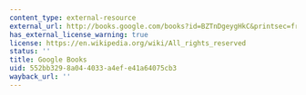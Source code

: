 ```yaml
---
content_type: external-resource
external_url: http://books.google.com/books?id=BZTnDgeygHkC&printsec=frontcover
has_external_license_warning: true
license: https://en.wikipedia.org/wiki/All_rights_reserved
status: ''
title: Google Books
uid: 552bb329-8a04-4033-a4ef-e41a64075cb3
wayback_url: ''
---
```

